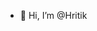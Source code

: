 - 👋 Hi, I’m @Hritik


<!---
hritikwright/hritikwright is a ✨ special ✨ repository because its `README.md` (this file) appears on your GitHub profile.
You can click the Preview link to take a look at your changes.
--->

